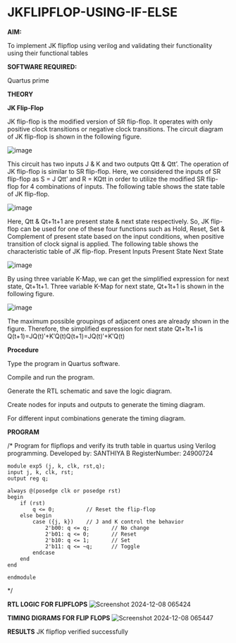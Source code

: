 # JKFLIPFLOP-USING-IF-ELSE

**AIM:** 

To implement  JK flipflop using verilog and validating their functionality using their functional tables

**SOFTWARE REQUIRED:**

Quartus prime

**THEORY**

**JK Flip-Flop**

JK flip-flop is the modified version of SR flip-flop. It operates with only positive clock transitions or negative clock transitions. The circuit diagram of JK flip-flop is shown in the following figure.

![image](https://github.com/naavaneetha/JKFLIPFLOP-USING-IF-ELSE/assets/154305477/a649c30b-232b-4558-b188-fd6c09845180)


This circuit has two inputs J & K and two outputs Qtt & Qtt’. The operation of JK flip-flop is similar to SR flip-flop. Here, we considered the inputs of SR flip-flop as S = J Qtt’ and R = KQtt in order to utilize the modified SR flip-flop for 4 combinations of inputs. The following table shows the state table of JK flip-flop.

![image](https://github.com/naavaneetha/JKFLIPFLOP-USING-IF-ELSE/assets/154305477/c4360742-e8a8-4937-b089-c46c0433f9a3)

 
Here, Qtt & Qt+1t+1 are present state & next state respectively. So, JK flip-flop can be used for one of these four functions such as Hold, Reset, Set & Complement of present state based on the input conditions, when positive transition of clock signal is applied. The following table shows the characteristic table of JK flip-flop. Present Inputs Present State Next State
 
![image](https://github.com/naavaneetha/JKFLIPFLOP-USING-IF-ELSE/assets/154305477/6c275261-a6d5-4c37-a3a7-1e88ca11c4cd)

By using three variable K-Map, we can get the simplified expression for next state, Qt+1t+1. Three variable K-Map for next state, Qt+1t+1 is shown in the following figure.
 
![image](https://github.com/naavaneetha/JKFLIPFLOP-USING-IF-ELSE/assets/154305477/5174f41b-0ce0-4329-a372-6d1943ea6673)

The maximum possible groupings of adjacent ones are already shown in the figure. Therefore, the simplified expression for next state Qt+1t+1 is Q(t+1)=JQ(t)′+K′Q(t)Q(t+1)=JQ(t)′+K′Q(t)

**Procedure**

Type the program in Quartus software.

Compile and run the program.

Generate the RTL schematic and save the logic diagram.

Create nodes for inputs and outputs to generate the timing diagram.

For different input combinations generate the timing diagram.

**PROGRAM**

/* Program for flipflops and verify its truth table in quartus using Verilog programming.
Developed by: SANTHIYA B
RegisterNumber: 24900724
```
module exp5 (j, k, clk, rst,q);
input j, k, clk, rst;
output reg q;

always @(posedge clk or posedge rst) 
begin
    if (rst) 
        q <= 0;          // Reset the flip-flop
    else begin
        case ({j, k})    // J and K control the behavior
            2'b00: q <= q;       // No change
            2'b01: q <= 0;       // Reset
            2'b10: q <= 1;       // Set
            2'b11: q <= ~q;      // Toggle
        endcase
    end
end

endmodule
```

*/

**RTL LOGIC FOR FLIPFLOPS**
![Screenshot 2024-12-08 065424](https://github.com/user-attachments/assets/245eb2af-f6e0-43ef-9ee8-b82cb6ba290d)


**TIMING DIGRAMS FOR FLIP FLOPS**
![Screenshot 2024-12-08 065447](https://github.com/user-attachments/assets/e9026a84-c4a0-41da-bd48-73dd6238bb97)


**RESULTS**
JK flipflop verified successfully
